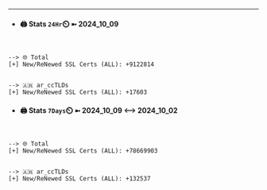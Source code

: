 

---
- #### 🖨️ **Stats** `24Hr`⏲️ ➼ 2024_10_09
```console


--> 🌐 Total
[+] New/ReNewed SSL Certs (ALL): +9122814


--> 🇦🇷 ar_ccTLDs
[+] New/ReNewed SSL Certs (ALL): +17603

```

- #### 🖨️ **Stats** `7Days`⏲️ ➼ 2024_10_09 <--> 2024_10_02
```console


--> 🌐 Total
[+] New/ReNewed SSL Certs (ALL): +78669903


--> 🇦🇷 ar_ccTLDs
[+] New/ReNewed SSL Certs (ALL): +132537

```

